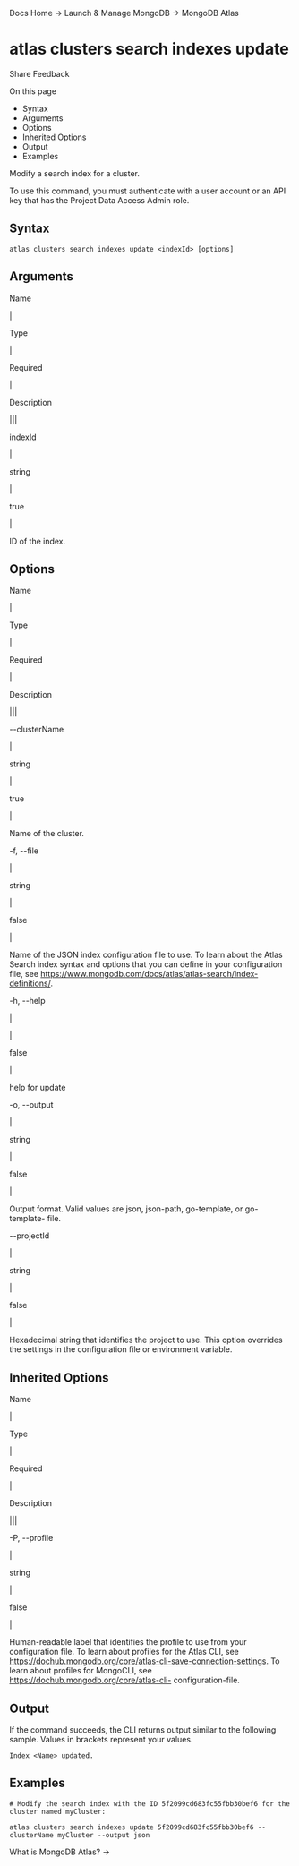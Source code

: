 Docs Home → Launch & Manage MongoDB → MongoDB Atlas

# atlas clusters search indexes update

Share Feedback

On this page

  * Syntax
  * Arguments
  * Options
  * Inherited Options
  * Output
  * Examples

Modify a search index for a cluster.

To use this command, you must authenticate with a user account or an API key
that has the Project Data Access Admin role.

## Syntax

    
    
    atlas clusters search indexes update <indexId> [options]  
      
  
## Arguments

Name

|

Type

|

Required

|

Description  
  
|||  
  
indexId

|

string

|

true

|

ID of the index.  
  
## Options

Name

|

Type

|

Required

|

Description  
  
|||  
  
\--clusterName

|

string

|

true

|

Name of the cluster.  
  
-f, --file

|

string

|

false

|

Name of the JSON index configuration file to use. To learn about the Atlas
Search index syntax and options that you can define in your configuration
file, see https://www.mongodb.com/docs/atlas/atlas-search/index-definitions/.  
  
-h, --help

|

|

false

|

help for update  
  
-o, --output

|

string

|

false

|

Output format. Valid values are json, json-path, go-template, or go-template-
file.  
  
\--projectId

|

string

|

false

|

Hexadecimal string that identifies the project to use. This option overrides
the settings in the configuration file or environment variable.  
  
## Inherited Options

Name

|

Type

|

Required

|

Description  
  
|||  
  
-P, --profile

|

string

|

false

|

Human-readable label that identifies the profile to use from your
configuration file. To learn about profiles for the Atlas CLI, see
https://dochub.mongodb.org/core/atlas-cli-save-connection-settings. To learn
about profiles for MongoCLI, see https://dochub.mongodb.org/core/atlas-cli-
configuration-file.  
  
## Output

If the command succeeds, the CLI returns output similar to the following
sample. Values in brackets represent your values.

    
    
    Index <Name> updated.  
      
  
## Examples

    
    
    # Modify the search index with the ID 5f2099cd683fc55fbb30bef6 for the cluster named myCluster:  
      
    atlas clusters search indexes update 5f2099cd683fc55fbb30bef6 --clusterName myCluster --output json  
  
What is MongoDB Atlas? →

